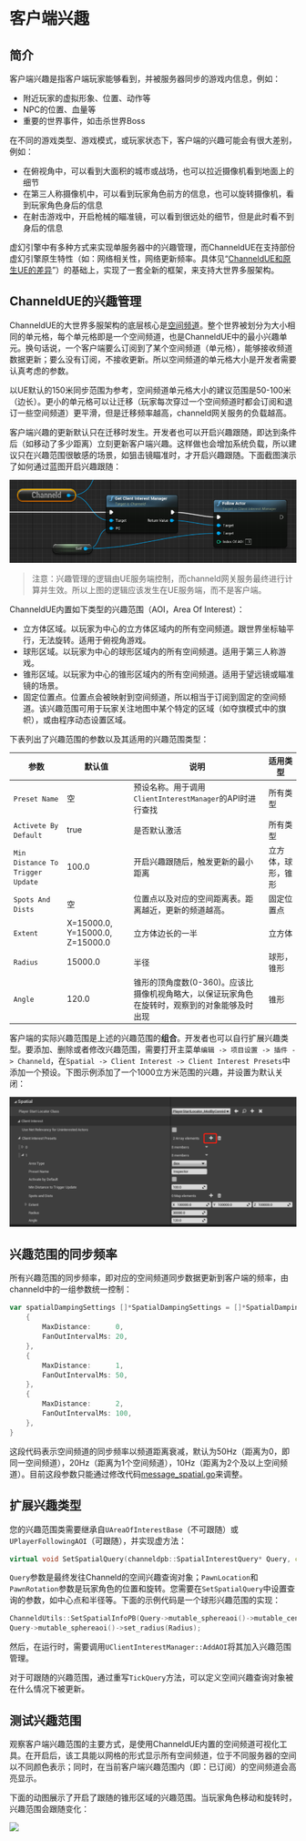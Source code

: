 # 客户端兴趣
## 简介
客户端兴趣是指客户端玩家能够看到，并被服务器同步的游戏内信息，例如：
- 附近玩家的虚拟形象、位置、动作等
- NPC的位置、血量等
- 重要的世界事件，如击杀世界Boss

在不同的游戏类型、游戏模式，或玩家状态下，客户端的兴趣可能会有很大差别，例如：
- 在俯视角中，可以看到大面积的城市或战场，也可以拉近摄像机看到地面上的细节
- 在第三人称摄像机中，可以看到玩家角色前方的信息，也可以旋转摄像机，看到玩家角色身后的信息
- 在射击游戏中，开启枪械的瞄准镜，可以看到很远处的细节，但是此时看不到身后的信息

虚幻引擎中有多种方式来实现单服务器中的兴趣管理，而ChanneldUE在支持部份虚幻引擎原生特性（如：网络相关性，网络更新频率。具体见“[ChanneldUE和原生UE的差异](zh/native-ue-comparison.md)”）的基础上，实现了一套全新的框架，来支持大世界多服架构。

## ChanneldUE的兴趣管理
ChanneldUE的大世界多服架构的底层核心是[空间频道](zh/use-spatial-channel.md#71空间频道简介)。整个世界被划分为大小相同的单元格，每个单元格即是一个空间频道，也是ChanneldUE中的最小兴趣单元。换句话说，一个客户端要么订阅到了某个空间频道（单元格），能够接收频道数据更新；要么没有订阅，不接收更新。所以空间频道的单元格大小是开发者需要认真考虑的参数。

以UE默认的150米同步范围为参考，空间频道单元格大小的建议范围是50-100米（边长）。更小的单元格可以让迁移（玩家每次穿过一个空间频道时都会订阅和退订一些空间频道）更平滑，但是迁移频率越高，channeld网关服务的负载越高。

客户端兴趣的更新默认只在迁移时发生。开发者也可以开启兴趣跟随，即达到条件后（如移动了多少距离）立刻更新客户端兴趣。这样做也会增加系统负载，所以建议只在兴趣范围很敏感的场景，如狙击镜瞄准时，才开启兴趣跟随。下面截图演示了如何通过蓝图开启兴趣跟随：

![](../images/interest_follow_actor.png)
> 注意：兴趣管理的逻辑由UE服务端控制，而channeld网关服务最终进行计算并生效。所以上图的逻辑应该发生在UE服务端，而不是客户端。

ChanneldUE内置如下类型的兴趣范围（AOI，Area Of Interest）：
- 立方体区域。以玩家为中心的立方体区域内的所有空间频道。跟世界坐标轴平行，无法旋转。适用于俯视角游戏。
- 球形区域。以玩家为中心的球形区域内的所有空间频道。适用于第三人称游戏。
- 锥形区域。以玩家为中心的锥形区域内的所有空间频道。适用于望远镜或瞄准镜的场景。
- 固定位置点。位置点会被映射到空间频道，所以相当于订阅到固定的空间频道。该兴趣范围可用于玩家关注地图中某个特定的区域（如夺旗模式中的旗帜），或由程序动态设置区域。

下表列出了兴趣范围的参数以及其适用的兴趣范围类型：

| 参数 | 默认值 | 说明 | 适用类型 |
| ------ | ------ | ------ | ------ |
| `Preset Name` | 空 | 预设名称。用于调用`ClientInterestManager`的API时进行查找 | 所有类型 |
| `Activete By Default` | true | 是否默认激活 | 所有类型 |
| `Min Distance To Trigger Update` | 100.0 | 开启兴趣跟随后，触发更新的最小距离 | 立方体，球形，锥形 |
| `Spots And Dists` | 空 | 位置点以及对应的空间距离表。距离越近，更新的频道越高。 | 固定位置点 |
| `Extent` | X=15000.0, Y=15000.0, Z=15000.0 | 立方体边长的一半 | 立方体 |
| `Radius` | 15000.0 | 半径 | 球形，锥形 |
| `Angle` | 120.0 | 锥形的顶角度数(0-360)。应该比摄像机视角略大，以保证玩家角色在旋转时，观察到的对象能够及时出现 | 锥形 |

客户端的实际兴趣范围是上述的兴趣范围的**组合**。开发者也可以自行扩展兴趣类型。要添加、删除或者修改兴趣范围，需要打开主菜单`编辑 -> 项目设置 -> 插件 -> Channeld`，在`Spatial -> Client Interest -> Client Interest Presets`中添加一个预设。下图示例添加了一个1000立方米范围的兴趣，并设置为默认关闭：

![](../images/add_box_interest.png)

## 兴趣范围的同步频率
所有兴趣范围的同步频率，即对应的空间频道同步数据更新到客户端的频率，由channeld中的一组参数统一控制：
```go
var spatialDampingSettings []*SpatialDampingSettings = []*SpatialDampingSettings{
	{
		MaxDistance:      0,
		FanOutIntervalMs: 20,
	},
	{
		MaxDistance:      1,
		FanOutIntervalMs: 50,
	},
	{
		MaxDistance:      2,
		FanOutIntervalMs: 100,
	},
}
```

这段代码表示空间频道的同步频率以频道距离衰减，默认为50Hz（距离为0，即同一空间频道），20Hz（距离为1个空间频道），10Hz（距离为2个及以上空间频道）。目前这段参数只能通过修改代码[message_spatial.go](https://github.com/channeldorg/channeld/blob/release/pkg/channeld/message_spatial.go)来调整。

## 扩展兴趣类型
您的兴趣范围类需要继承自`UAreaOfInterestBase`（不可跟随）或`UPlayerFollowingAOI`（可跟随），并实现虚方法：
```cpp
virtual void SetSpatialQuery(channeldpb::SpatialInterestQuery* Query, const FVector& PawnLocation, const FRotator& PawnRotation) override;
```
`Query`参数是最终发往Channeld的空间兴趣查询对象；`PawnLocation`和`PawnRotation`参数是玩家角色的位置和旋转。您需要在`SetSpatialQuery`中设置查询的参数，如中心点和半径等。下面的示例代码是一个球形兴趣范围的实现：
```cpp
ChanneldUtils::SetSpatialInfoPB(Query->mutable_sphereaoi()->mutable_center(), PawnLocation);
Query->mutable_sphereaoi()->set_radius(Radius);
```
然后，在运行时，需要调用`UClientInterestManager::AddAOI`将其加入兴趣范围管理。

对于可跟随的兴趣范围，通过重写`TickQuery`方法，可以定义空间兴趣查询对象被在什么情况下被更新。

## 测试兴趣范围
观察客户端兴趣范围的主要方式，是使用ChanneldUE内置的空间频道可视化工具。在开启后，该工具能以网格的形式显示所有空间频道，位于不同服务器的空间以不同颜色表示；同时，在当前客户端兴趣范围内（即：已订阅）的空间频道会高亮显示。

下面的动图展示了开启了跟随的锥形区域的兴趣范围。当玩家角色移动和旋转时，兴趣范围会跟随变化：

![](../images/cone_interest.gif)
